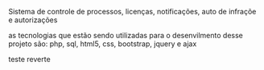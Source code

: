 

Sistema de controle de processos, licenças, notificações,  auto de infraçõe e autorizações

as tecnologias que estão sendo utilizadas para o desenvilmento desse projeto são: php, sql, html5, css, bootstrap, jquery e ajax

teste reverte
